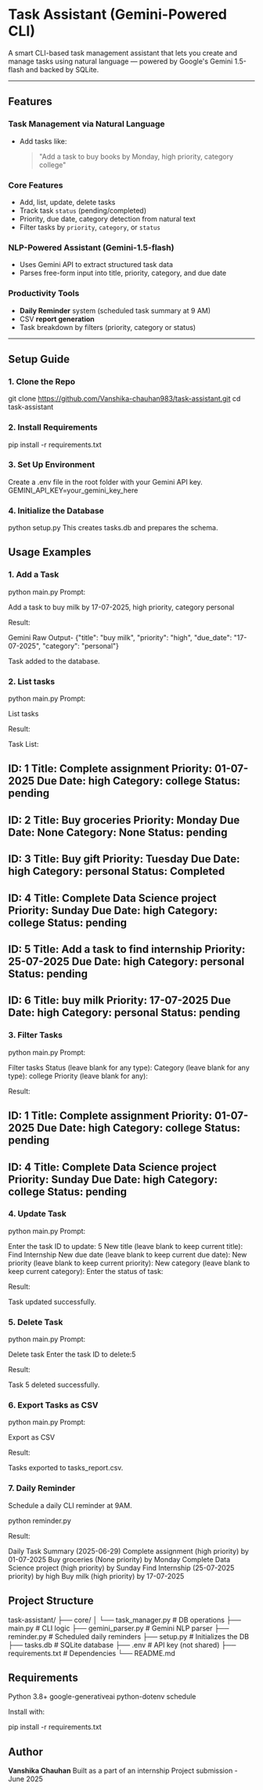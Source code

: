# Task Assistant (Gemini-Powered CLI)

A smart CLI-based task management assistant that lets you create and manage tasks using natural language — powered by Google's Gemini 1.5-flash and backed by SQLite.

---

## Features

### Task Management via Natural Language
- Add tasks like:
  > "Add a task to buy books by Monday, high priority, category college"

### Core Features
- Add, list, update, delete tasks
- Track task `status` (pending/completed)
- Priority, due date, category detection from natural text
- Filter tasks by `priority`, `category`, or `status`

### NLP-Powered Assistant (Gemini-1.5-flash)
- Uses Gemini API to extract structured task data
- Parses free-form input into title, priority, category, and  due date

### Productivity Tools
- **Daily Reminder** system (scheduled task summary at 9 AM)
- CSV **report generation**
- Task breakdown by filters (priority, category or status)

---

## Setup Guide

### 1. Clone the Repo

git clone https://github.com/Vanshika-chauhan983/task-assistant.git
cd task-assistant

### 2. Install Requirements

pip install -r requirements.txt

### 3. Set Up Environment

Create a .env file in the root folder with your Gemini API key.
GEMINI_API_KEY=your_gemini_key_here

### 4. Initialize the Database

python setup.py
This creates tasks.db and prepares the schema.

## Usage Examples

### 1. Add a Task

python main.py
Prompt:

Add a task to buy milk by 17-07-2025, high priority, category personal

Result:

Gemini Raw Output-
{"title": "buy milk", "priority": "high", "due_date": "17-07-2025", "category": "personal"}

Task added to the database.

### 2. List tasks 

python main.py
Prompt:

List tasks

Result:

Task List:

ID: 1
Title:     Complete assignment
Priority:  01-07-2025
Due Date:  high
Category:  college
Status: pending
------------------------------
ID: 2
Title:     Buy groceries
Priority:  Monday
Due Date:  None
Category:  None
Status: pending
------------------------------
ID: 3
Title:     Buy gift
Priority:  Tuesday
Due Date:  high
Category:  personal
Status: Completed
------------------------------
ID: 4
Title:     Complete Data Science project
Priority:  Sunday
Due Date:  high
Category:  college
Status: pending
------------------------------
ID: 5
Title:     Add a task to find internship
Priority:  25-07-2025
Due Date:  high
Category:  personal
Status: pending
------------------------------
ID: 6
Title:     buy milk
Priority:  17-07-2025
Due Date:  high
Category:  personal
Status: pending
------------------------------

### 3. Filter Tasks

python main.py
Prompt:

Filter tasks
Status (leave blank for any type):
Category (leave blank for any type): college
Priority (leave blank for any):

Result:

ID: 1
Title: Complete assignment
Priority: 01-07-2025
Due Date: high
Category: college
Status: pending
------------------------------
ID: 4
Title: Complete Data Science project
Priority: Sunday
Due Date: high
Category: college
Status: pending
------------------------------

### 4. Update Task

python main.py
Prompt:

Enter the task ID to update: 5
New title (leave blank to keep current title): Find Internship
New due date (leave blank to keep current due date):
New priority (leave blank to keep current priority):
New category (leave blank to keep current category):
Enter the status of task:

Result:

Task updated successfully.

### 5. Delete Task

python main.py
Prompt:

Delete task
Enter the task ID to delete:5

Result:

Task 5 deleted successfully.

### 6. Export Tasks as CSV

python main.py
Prompt:

Export as CSV

Result:

Tasks exported to tasks_report.csv.

### 7. Daily Reminder
Schedule a daily CLI reminder at 9AM.

python reminder.py

Result:

Daily Task Summary (2025-06-29)
Complete assignment (high priority) by 01-07-2025
Buy groceries (None priority) by Monday
Complete Data Science project (high priority) by Sunday
Find Internship (25-07-2025 priority) by high
Buy milk (high priority) by 17-07-2025

## Project Structure

task-assistant/
├── core/
│   └── task_manager.py       # DB operations
├── main.py                   # CLI logic
├── gemini_parser.py          # Gemini NLP parser
├── reminder.py               # Scheduled daily reminders
├── setup.py                  # Initializes the DB
├── tasks.db                  # SQLite database
├── .env                      # API key (not shared)
├── requirements.txt          # Dependencies
└── README.md       

## Requirements

Python 3.8+
google-generativeai
python-dotenv
schedule

Install with:

pip install -r requirements.txt

## Author

**Vanshika Chauhan**
Built as a part of an internship Project submission - June 2025